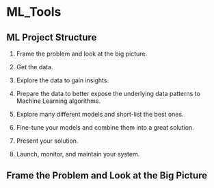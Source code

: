 # ML_Tools

## ML Project Structure

1. Frame the problem and look at the big picture.

2. Get the data.

3. Explore the data to gain insights.

4. Prepare the data to better expose the underlying data patterns to Machine Learning algorithms.

5. Explore many different models and short-list the best ones.

6. Fine-tune your models and combine them into a great solution.

7. Present your solution.

8. Launch, monitor, and maintain your system.

## Frame the Problem and Look at the Big Picture

